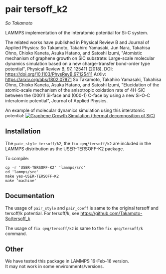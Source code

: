 pair tersoff_k2
==============

_So Takamoto_

LAMMPS implementation of the interatomic potential for Si-C system.  

The related works have published in Physical Review B and Journal of Applied Physics:
So Takamoto, Takahiro Yamasaki, Jun Nara, Takahisa Ohno, Chioko Kaneta, Asuka Hatano, and Satoshi Izumi, "Atomistic mechanism of graphene growth on SiC substrate: Large-scale molecular dynamics simulation based on a new charge-transfer bond-order type potential", Physical Review B, 97, 125411 (2018).
DOI: <https://doi.org/10.1103/PhysRevB.97.125411>
ArXiv: <https://arxiv.org/abs/1802.07871>
So Takamoto, Takahiro Yamasaki, Takahisa Ohno, Chioko Kaneta, Asuka Hatano, and Satoshi Izumi, "Elucidation of the atomic-scale mechanism of the anisotropic oxidation rate of 4H-SiC between the (0001) Si-face and (000-1) C-face by using a new Si-O-C interatomic potential", Journal of Applied Physics.

An example of molecular dynamics simulation using this interatomic potential:
[![Graphene Growth Simulation (thermal decomposition of SiC)](http://img.youtube.com/vi/s5T1AEZ5G_0/0.jpg)](http://www.youtube.com/watch?v=s5T1AEZ5G_0)


Installation
------------

The `pair_style tersoff/k2`, the `fix qeq/tersoff/k2` are included
in the LAMMPS distribution as the USER-TERSOFF-K2 package.

To compile:

    cp -r 'USER-TERSOFF-K2' 'lammps/src'
    cd 'lammps/src'
    make yes-USER-TERSOFF-K2
    make 'machine'


Documentation
-------------

The usage of `pair_style` and `pair_coeff` is same to the original tersoff and tersoff/k potential.
For tersoff/k, see <https://github.com/Takamoto-So/tersoff_k>

The usage of `fix qeq/tersoff/k2` is same to the `fix qeq/tersoff/k` command.  

Other
-----

We have tested this package in LAMMPS 16-Feb-16 version.  
It may not work in some environments/versions.

